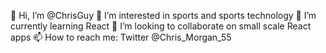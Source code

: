 👋 Hi, I’m @ChrisGuy
👀 I’m interested in sports and sports technology
🌱 I’m currently learning React
💞️ I’m looking to collaborate on small scale React apps
📫 How to reach me: Twitter @Chris_Morgan_55